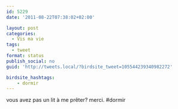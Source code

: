 ```yaml
---
id: 5229
date: '2011-08-22T07:38:02+02:00'

layout: post
categories:
  - Vis ma vie
tags:
  - tweet
format: status
publish_social: no
guid: 'http://tweets.local/?birdsite_tweet=105544239340982272'

birdsite_hashtags:
    - dormir
---
```


vous avez pas un lit à me prêter? merci. #dormir
